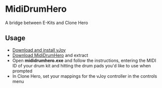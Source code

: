 # MidiDrumHero
 A bridge between E-Kits and Clone Hero

## Usage
- [Download and install vJoy](https://github.com/jshafer817/vJoy/releases)
- [Download MidiDrumHero](https://github.com/ejj28/mididrumhero/releases/download/v1.0.0/mididrumhero_win64_v1.0.0.zip) and extract
- Open **mididrumhero.exe** and follow the instructions, entering the MIDI ID of your drum kit and hitting the drum pads you'd like to use when prompted
- In Clone Hero, set your mappings for the vJoy controller in the controls menu
